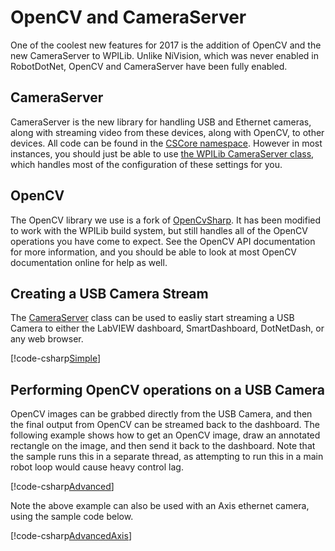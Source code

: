 # OpenCV and CameraServer
One of the coolest new features for 2017 is the addition of OpenCV and the new CameraServer to WPILib. Unlike NiVision, which was never enabled in RobotDotNet, OpenCV and CameraServer have been fully enabled.

## CameraServer
CameraServer is the new library for handling USB and Ethernet cameras, along with streaming video from these devices, along with OpenCV, to other devices. All code can be found in the [CSCore namespace](xref:CSCore). 
However in most instances, you should just be able to use [the WPILib CameraServer class](xref:WPILib.CameraServer), which handles most of the configuration of these settings for you. 

## OpenCV
The OpenCV library we use is a fork of [OpenCvSharp](https://github.com/shimat/opencvsharp). It has been modified to work with the WPILib build system, but still handles all of the OpenCV operations you have come to expect.
See the OpenCV API documentation for more information, and you should be able to look at most OpenCV documentation online for help as well.

## Creating a USB Camera Stream
The [CameraServer](xref:WPILib.CameraServer) class can be used to easliy start streaming a USB Camera to either the LabVIEW dashboard, SmartDashboard, DotNetDash, or any web browser. 

[!code-csharp[Simple](OpenCvSamples.cs#L1-L5)]

## Performing OpenCV operations on a USB Camera
OpenCV images can be grabbed directly from the USB Camera, and then the final output from OpenCV can be streamed back to the dashboard. The following example shows
how to get an OpenCV image, draw an annotated rectangle on the image, and then send it back to the dashboard. Note that the sample runs this in a separate thread, as
attempting to run this in a main robot loop would cause heavy control lag.

[!code-csharp[Advanced](OpenCvSamples.cs#L7-L48)]

Note the above example can also be used with an Axis ethernet camera, using the sample code below.

[!code-csharp[AdvancedAxis](OpenCvSamples.cs#L50-L91)]